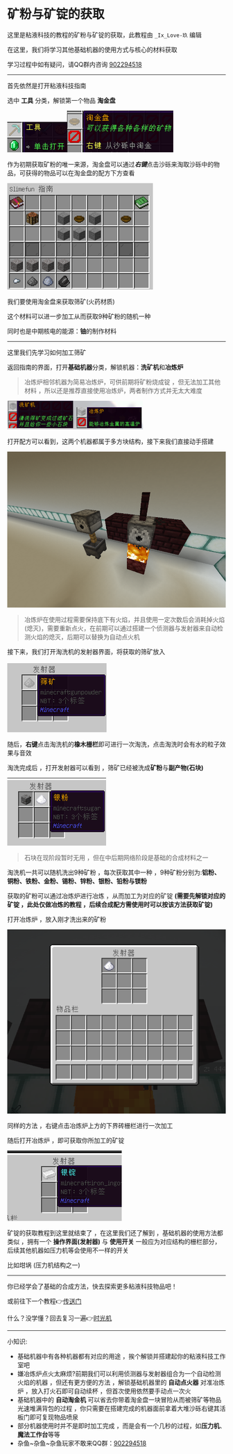 # **矿粉与矿锭的获取**

这里是粘液科技的教程的矿粉与矿锭的获取，此教程由 `_Ix_Love-玖` 编辑

在这里，我们将学习其他基础机器的使用方式与核心的材料获取

学习过程中如有疑问，请QQ群内咨询 [902294518](https://qm.qq.com/q/t0CAd0mWf6)

------

首先依然是打开粘液科技指南

选中 __工具__ 分类，解锁第一个物品 __淘金盘__

![sg-工具](image/sg-工具.png)![sg-淘金](image/sg-淘金.png)

作为初期获取矿粉的唯一来源，淘金盘可以通过***右键***点击沙砾来淘取沙砾中的物品，可获得的物品可以在淘金盘的配方下方查看

![淘金盘的合成配方 ，下方显示可以进行互动的方块与获取的物品](image/sg-淘金2.png)

我们要使用淘金盘来获取筛矿(火药材质)

这个材料可以进一步加工从而获取9种矿粉的随机一种

同时也是中期核电的能源：**铀**的制作材料

------

这里我们先学习如何加工筛矿

返回指南的界面，打开**基础机器**分类，解锁机器：**洗矿机**和**冶炼炉**

> 冶炼炉相邻机器为简易冶炼炉，可供前期将矿粉烧成锭 ，但无法加工其他材料 ，所以还是推荐直接使用冶炼炉，两者制作方式并无太大难度

![sg-冶炼](image/sg-冶炼.png)

打开配方可以看到，这两个机器都属于多方块结构，接下来我们直接动手搭建

![搭建完成丨左:洗矿机 右：冶炼炉](image/sg-冶炼2.png)

> 冶炼炉在使用过程需要保持底下有火焰，并且使用一定次数后会消耗掉火焰(熄灭)，需要重新点火，在前期可以通过搭建一个侦测器与发射器来自动检测火焰的熄灭，后期可以替换为自动点火机

接下来，我们打开淘洗机的发射器界面，将获取的筛矿放入

![sg-淘洗1](image/sg-淘洗1.png)

随后，**右键**点击淘洗机的**橡木栅栏**即可进行一次淘洗，点击淘洗时会有水的粒子效果与音效

淘洗完成后 ，打开发射器可以看到 ，筛矿已经被洗成**矿粉**与**副产物(石块)**

![sg-淘洗2](image/sg-淘洗2.png)

> 石块在现阶段暂时无用 ，但在中后期网络阶段是基础的合成材料之一

淘洗机一共可以随机洗出9种矿粉 ，每次获取其中一种 ，9种矿粉分别为:**铝粉、铜粉、铁粉、金粉、锡粉、锌粉、银粉、铅粉与镁粉**

获取的矿粉可以通过冶炼炉进行冶炼 ，从而加工为对应的矿锭 **(需要先解锁对应的矿锭 ，此处仅做冶炼的教程 ，后续合成配方需使用时可以按该方法获取矿锭)**

打开冶炼炉 ，放入刚才洗出来的矿粉

![sg-冶炼3](image/sg-冶炼3.png)

同样的方法 ，右键点击冶炼炉上方的下界砖栅栏进行一次加工

随后打开冶炼炉 ，即可获取你所加工的矿锭

![sg-冶炼4](image/sg-冶炼4.png)

矿锭的获取教程到这里就结束了 ，在这里我们还了解到 ，基础机器的使用方法都类似 ，拥有一个 **操作界面(发射器)** 与 **使用开关**
一般应为对应结构的栅栏部分，后续其他机器如压力机等会使用不一样的开关

比如坩埚 (压力机结构之一)

------

你已经学会了基础的合成方法，快去探索更多粘液科技物品吧！

或前往下一个教程👉[传送门](../slimefun/1.3.md)

什么？没学懂？回去复习一遍👉[时光机](../slimefun/1.1.md)

------

小知识:
* 基础机器中有各种机器都有对应的用途 ，挨个解锁并搭建起你的粘液科技工作室吧
* 嫌冶炼炉点火太麻烦?前期我们可以利用侦测器与发射器组合为一个自动检测火焰的机器 ，但还有更方便的方法 ，解锁基础机器里的 __自动点火器__ 对准冶炼炉 ，放入打火石即可自动续杯 ，但首次使用依然要手动点一次火
* 基础机器中的 __自动淘金机__ 可以省去你带着淘金盘一块冒险从而被筛矿等物品光速堆满背包的过程 ，你只需要在搭建完成的机器面前拿着大堆沙砾右键其活板门即可复现物品喷泉
* 部分机器使用时并不是即时加工完成 ，而是会有一个几秒的过程，如**压力机**、**魔法工作台**等等
* 杂鱼\~杂鱼\~杂鱼玩家不敢来QQ群：[902294518](https://qm.qq.com/q/rFwmLujMqc)
